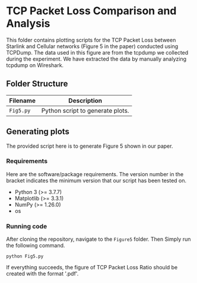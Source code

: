 # TCP Packet Loss Comparison and Analysis

This folder contains plotting scripts for the TCP Packet Loss between Starlink and Cellular networks (Figure 5 in the paper) conducted using TCPDump. The data used in this figure are from the tcpdump we collected during the experiment. We have extracted the data by manually analyzing tcpdump on Wireshark. 

## Folder Structure

| Filename | Description |
|---|---|
| `Fig5.py` | Python script to generate plots. |

## Generating plots

The provided script here is to generate Figure 5 shown in our paper.

### Requirements

Here are the software/package requirements. The version number in the bracket indicates the minimum version that our script has been tested on.

- Python 3 (>= 3.7.7)
- Matplotlib (>= 3.3.1)
- NumPy (>= 1.26.0)
- os

### Running code

After cloning the repository, navigate to the `Figure5` folder. Then Simply run the following command.

`python Fig5.py`

If everything succeeds, the figure of TCP Packet Loss Ratio should be created with the format '.pdf'.
